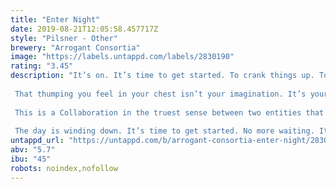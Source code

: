 ```yaml
---
title: "Enter Night"
date: 2019-08-21T12:05:58.457717Z
style: "Pilsner - Other"
brewery: "Arrogant Consortia"
image: "https://labels.untappd.com/labels/2830190"
rating: "3.45"
description: "It’s on. It’s time to get started. To crank things up. To get loud.  That thumping you feel in your chest isn’t your imagination. It’s your heart. It’s life. It’s the rockin’ tunes. It’s your inspiration wanting to break out. It ain’t gonna sit there waiting, so mutherf**king grab it.  This is a Collaboration in the truest sense between two entities that were born on the fringes. We’ve navigated life from a different perspective. We imagined things differently from what they were, and set about using our art to change the world according to our vision. We started being misunderstood by many, and loved by few. Today that’s the same...but that ‘few’ has become ‘more.’ A LOT more. That’s you, my friend, and we’re stoked you’re with us on this journey.  The day is winding down. It’s time to get started. No more waiting. It’s time to get LOUD. It’s time to Enter Night."
untappd_url: "https://untappd.com/b/arrogant-consortia-enter-night/2830190"
abv: "5.7"
ibu: "45"
robots: noindex,nofollow
---
```

